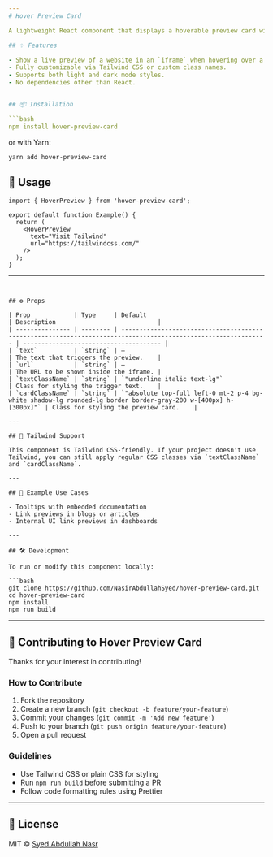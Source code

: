 ```yaml
---
# Hover Preview Card

A lightweight React component that displays a hoverable preview card with an embedded website. Perfect for link previews, documentation links, or any hover-based website snippet.

## ✨ Features

- Show a live preview of a website in an `iframe` when hovering over a link.
- Fully customizable via Tailwind CSS or custom class names.
- Supports both light and dark mode styles.
- No dependencies other than React.


## 📦 Installation

```bash
npm install hover-preview-card
````

or with Yarn:

```bash
yarn add hover-preview-card
```

## 🚀 Usage

```tsx
import { HoverPreview } from 'hover-preview-card';

export default function Example() {
  return (
    <HoverPreview
      text="Visit Tailwind"
      url="https://tailwindcss.com/"
    />
  );
}
```

---
```


## ⚙️ Props

| Prop            | Type     | Default                                                                                                        | Description                            |
| --------------- | -------- | -------------------------------------------------------------------------------------------------------------- | -------------------------------------- |
| `text`          | `string` | —                                                                                                              | The text that triggers the preview.    |
| `url`           | `string` | —                                                                                                              | The URL to be shown inside the iframe. |
| `textClassName` | `string` | `"underline italic text-lg"`                                                                                   | Class for styling the trigger text.    |
| `cardClassName` | `string` | `"absolute top-full left-0 mt-2 p-4 bg-white shadow-lg rounded-lg border border-gray-200 w-[400px] h-[300px]"` | Class for styling the preview card.    |

---

## 🧩 Tailwind Support

This component is Tailwind CSS-friendly. If your project doesn't use Tailwind, you can still apply regular CSS classes via `textClassName` and `cardClassName`.

---

## 📝 Example Use Cases

- Tooltips with embedded documentation
- Link previews in blogs or articles
- Internal UI link previews in dashboards

---

## 🛠 Development

To run or modify this component locally:

```bash
git clone https://github.com/NasirAbdullahSyed/hover-preview-card.git
cd hover-preview-card
npm install
npm run build
```

---

## 🤝 Contributing to Hover Preview Card

Thanks for your interest in contributing!

### How to Contribute

1. Fork the repository
2. Create a new branch (`git checkout -b feature/your-feature`)
3. Commit your changes (`git commit -m 'Add new feature'`)
4. Push to your branch (`git push origin feature/your-feature`)
5. Open a pull request

### Guidelines

- Use Tailwind CSS or plain CSS for styling
- Run `npm run build` before submitting a PR
- Follow code formatting rules using Prettier

---

## 📄 License

MIT © [Syed Abdullah Nasr](https://github.com/NasirAbdullahSyed)
